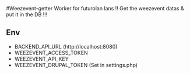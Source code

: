 #Weezevent-getter
Worker for futurolan lans !! Get the weezevent datas & put it in the DB !!! 

## Env
* BACKEND_API_URL (http://localhost:8080)
* WEEZEVENT_ACCESS_TOKEN
* WEEZEVENT_API_KEY
* WEEZEVENT_DRUPAL_TOKEN (Set in settings.php)